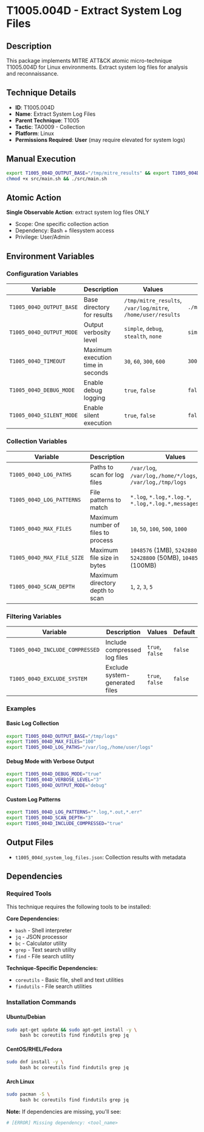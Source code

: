 # T1005.004D - Extract System Log Files

## Description
This package implements MITRE ATT&CK atomic micro-technique T1005.004D for Linux environments. Extract system log files for analysis and reconnaissance.

## Technique Details
- **ID**: T1005.004D
- **Name**: Extract System Log Files
- **Parent Technique**: T1005
- **Tactic**: TA0009 - Collection
- **Platform**: Linux
- **Permissions Required**: **User** (may require elevated for system logs)

## Manual Execution
```bash
export T1005_004D_OUTPUT_BASE="/tmp/mitre_results" && export T1005_004D_SILENT_MODE=false
chmod +x src/main.sh && ./src/main.sh
```

## Atomic Action
**Single Observable Action**: extract system log files ONLY
- Scope: One specific collection action
- Dependency: Bash + filesystem access
- Privilege: User/Admin

## Environment Variables

### Configuration Variables
| Variable | Description | Values | Default | Required |
|----------|-------------|---------|---------|----------|
| `T1005_004D_OUTPUT_BASE` | Base directory for results | `/tmp/mitre_results`, `/var/log/mitre`, `/home/user/results` | `./mitre_results` | Yes |
| `T1005_004D_OUTPUT_MODE` | Output verbosity level | `simple`, `debug`, `stealth`, `none` | `simple` | No |
| `T1005_004D_TIMEOUT` | Maximum execution time in seconds | `30`, `60`, `300`, `600` | `300` | No |
| `T1005_004D_DEBUG_MODE` | Enable debug logging | `true`, `false` | `false` | No |
| `T1005_004D_SILENT_MODE` | Enable silent execution | `true`, `false` | `false` | No |

### Collection Variables
| Variable | Description | Values | Default | Required |
|----------|-------------|---------|---------|----------|
| `T1005_004D_LOG_PATHS` | Paths to scan for log files | `/var/log`, `/var/log,/home/*/logs`, `/var/log,/tmp/logs` | `/var/log` | No |
| `T1005_004D_LOG_PATTERNS` | File patterns to match | `*.log`, `*.log,*.log.*`, `*.log,*.log.*,messages,syslog` | `*.log,*.log.*,messages,syslog` | No |
| `T1005_004D_MAX_FILES` | Maximum number of files to process | `10`, `50`, `100`, `500`, `1000` | `500` | No |
| `T1005_004D_MAX_FILE_SIZE` | Maximum file size in bytes | `1048576` (1MB), `5242880` (5MB), `52428800` (50MB), `104857600` (100MB) | `52428800` | No |
| `T1005_004D_SCAN_DEPTH` | Maximum directory depth to scan | `1`, `2`, `3`, `5` | `2` | No |

### Filtering Variables
| Variable | Description | Values | Default | Required |
|----------|-------------|---------|---------|----------|
| `T1005_004D_INCLUDE_COMPRESSED` | Include compressed log files | `true`, `false` | `false` | No |
| `T1005_004D_EXCLUDE_SYSTEM` | Exclude system-generated files | `true`, `false` | `false` | No |

### Examples

#### Basic Log Collection
```bash
export T1005_004D_OUTPUT_BASE="/tmp/logs"
export T1005_004D_MAX_FILES="100"
export T1005_004D_LOG_PATHS="/var/log,/home/user/logs"
```

#### Debug Mode with Verbose Output
```bash
export T1005_004D_DEBUG_MODE="true"
export T1005_004D_VERBOSE_LEVEL="3"
export T1005_004D_OUTPUT_MODE="debug"
```

#### Custom Log Patterns
```bash
export T1005_004D_LOG_PATTERNS="*.log,*.out,*.err"
export T1005_004D_SCAN_DEPTH="3"
export T1005_004D_INCLUDE_COMPRESSED="true"
```

## Output Files
- `t1005_004d_system_log_files.json`: Collection results with metadata

## Dependencies

### Required Tools
This technique requires the following tools to be installed:

**Core Dependencies:**
- `bash` - Shell interpreter
- `jq` - JSON processor
- `bc` - Calculator utility
- `grep` - Text search utility
- `find` - File search utility

**Technique-Specific Dependencies:**
- `coreutils` - Basic file, shell and text utilities
- `findutils` - File search utilities

### Installation Commands

#### Ubuntu/Debian
```bash
sudo apt-get update && sudo apt-get install -y \
     bash bc coreutils find findutils grep jq
```

#### CentOS/RHEL/Fedora
```bash
sudo dnf install -y \
     bash bc coreutils find findutils grep jq
```

#### Arch Linux
```bash
sudo pacman -S \
     bash bc coreutils find findutils grep jq
```

**Note:** If dependencies are missing, you'll see:
```bash
# [ERROR] Missing dependency: <tool_name>
```
